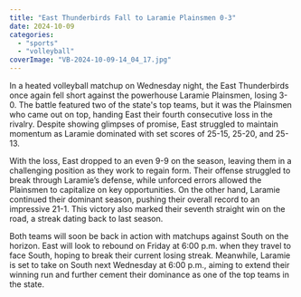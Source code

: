 ```yaml
---
title: "East Thunderbirds Fall to Laramie Plainsmen 0-3"
date: 2024-10-09
categories: 
  - "sports"
  - "volleyball"
coverImage: "VB-2024-10-09-14_04_17.jpg"
---
```


In a heated volleyball matchup on Wednesday night, the East Thunderbirds once again fell short against the powerhouse Laramie Plainsmen, losing 3-0. The battle featured two of the state's top teams, but it was the Plainsmen who came out on top, handing East their fourth consecutive loss in the rivalry. Despite showing glimpses of promise, East struggled to maintain momentum as Laramie dominated with set scores of 25-15, 25-20, and 25-13.

With the loss, East dropped to an even 9-9 on the season, leaving them in a challenging position as they work to regain form. Their offense struggled to break through Laramie’s defense, while unforced errors allowed the Plainsmen to capitalize on key opportunities. On the other hand, Laramie continued their dominant season, pushing their overall record to an impressive 21-1. This victory also marked their seventh straight win on the road, a streak dating back to last season.

Both teams will soon be back in action with matchups against South on the horizon. East will look to rebound on Friday at 6:00 p.m. when they travel to face South, hoping to break their current losing streak. Meanwhile, Laramie is set to take on South next Wednesday at 6:00 p.m., aiming to extend their winning run and further cement their dominance as one of the top teams in the state.
